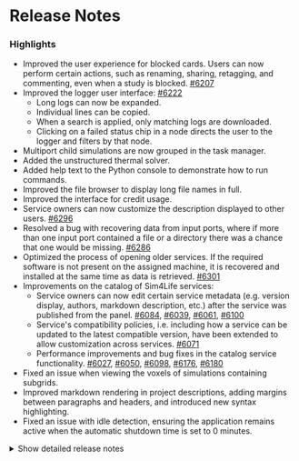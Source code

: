 # Release Notes
### Highlights

- Improved the user experience for blocked cards. Users can now perform certain actions, such as renaming, sharing, retagging, and commenting, even when a study is blocked. [#6207](https://github.com/ITISFoundation/osparc-simcore/pull/6207)
- Improved the logger user interface: [#6222](https://github.com/ITISFoundation/osparc-simcore/pull/6222)
  - Long logs can now be expanded.
  - Individual lines can be copied.
  - When a search is applied, only matching logs are downloaded.
  - Clicking on a failed status chip in a node directs the user to the logger and filters by that node.
- Multiport child simulations are now grouped in the task manager.
- Added the unstructured thermal solver.
- Added help text to the Python console to demonstrate how to run commands.
- Improved the file browser to display long file names in full.
- Improved the interface for credit usage.
- Service owners can now customize the description displayed to other users. [#6296](https://github.com/ITISFoundation/osparc-simcore/pull/6296)
- Resolved a bug with recovering data from input ports, where if more than one input port contained a file or a directory there was a chance that one would be missing. [#6286](https://github.com/ITISFoundation/osparc-simcore/pull/6286)
- Optimized the process of opening older services. If the required software is not present on the assigned machine, it is recovered and installed at the same time as data is retrieved. [#6301](https://github.com/ITISFoundation/osparc-simcore/pull/6301)
- Improvements on the catalog of Sim4Life services:
  - Service owners can now edit certain service metadata (e.g. version display, authors, markdown description, etc.) after the service was published from the panel. [#6084](https://github.com/ITISFoundation/osparc-simcore/pull/6084), [#6039](https://github.com/ITISFoundation/osparc-simcore/pull/6039), [#6061](https://github.com/ITISFoundation/osparc-simcore/pull/6061), [#6100](https://github.com/ITISFoundation/osparc-simcore/pull/6100)
  - Service's compatibility policies, i.e. including how a service can be updated to the latest compatible version, have been extended to allow customization across services. [#6071](https://github.com/ITISFoundation/osparc-simcore/pull/6071)
  - Performance improvements and bug fixes in the catalog service functionality. [#6027](https://github.com/ITISFoundation/osparc-simcore/pull/6027), [#6050](https://github.com/ITISFoundation/osparc-simcore/pull/6050), [#6098](https://github.com/ITISFoundation/osparc-simcore/pull/6098), [#6176](https://github.com/ITISFoundation/osparc-simcore/pull/6176), [#6180](https://github.com/ITISFoundation/osparc-simcore/pull/6180)
- Fixed an issue when viewing the voxels of simulations containing subgrids.
- Improved markdown rendering in project descriptions, adding margins between paragraphs and headers, and introduced new syntax highlighting.
- Fixed an issue with idle detection, ensuring the application remains active when the automatic shutdown time is set to 0 minutes.

<details>
<summary>Show detailed release notes</summary>

## What's Changed
* ♻️ Maintenance: Fixes mypy in api-server by @pcrespov in https://github.com/ITISFoundation/osparc-simcore/pull/6175
* ✨dynamic-sidecar now logs into DockerHub (⚠️devops) by @GitHK in https://github.com/ITISFoundation/osparc-simcore/pull/6081
* ♻️Mypy: webserver by @sanderegg in https://github.com/ITISFoundation/osparc-simcore/pull/6193
* ✨AWS library: add start instance method by @sanderegg in https://github.com/ITISFoundation/osparc-simcore/pull/6159
* 🐛 fix services:access endpoint for product group by @matusdrobuliak66 in https://github.com/ITISFoundation/osparc-simcore/pull/6213
* ♻️Mypy: webserver2 by @sanderegg in https://github.com/ITISFoundation/osparc-simcore/pull/6200
* ♻️ [Frontend] Retire ``PUT`` ``/study`` by @odeimaiz in https://github.com/ITISFoundation/osparc-simcore/pull/6211
* 🐛 [Frontend] Fix App mode: Wait until the workbench is deserialized to start by @odeimaiz in https://github.com/ITISFoundation/osparc-simcore/pull/6214
* ♻️ web-api: Updated catalog interface and drafted performance test for pagination by @pcrespov in https://github.com/ITISFoundation/osparc-simcore/pull/6189
* 🐛 fixes broken test in servicelib + code deprecation by @GitHK in https://github.com/ITISFoundation/osparc-simcore/pull/6216
* ♻️ folder_utils is now compatible with user by @GitHK in https://github.com/ITISFoundation/osparc-simcore/pull/6148
* 🎨 [Frontend] Improve blocked card's UX by @odeimaiz in https://github.com/ITISFoundation/osparc-simcore/pull/6207
* 🐛 [Frontend] Fix: reload ``Share with...`` list after updating access rights by @odeimaiz in https://github.com/ITISFoundation/osparc-simcore/pull/6218
* ⬆️  Maintenance/upgrade tools&tests requirements by @pcrespov in https://github.com/ITISFoundation/osparc-simcore/pull/6173
* ✨Autoscaling: Start using EBS-based EC2 buffers  🚨 by @sanderegg in https://github.com/ITISFoundation/osparc-simcore/pull/6143
* 🐛 [Frontend] Fix: List grouped tagged templates by @odeimaiz in https://github.com/ITISFoundation/osparc-simcore/pull/6223
* 📝 revision of release template by @matusdrobuliak66 in https://github.com/ITISFoundation/osparc-simcore/pull/6226
* 🎨 Improving `servicelib.logging_utils` by @pcrespov in https://github.com/ITISFoundation/osparc-simcore/pull/6224
* ⬆️ Upgrade to Python 3.11 by @giancarloromeo in https://github.com/ITISFoundation/osparc-simcore/pull/6186
* ⚗️🙈 Don't gitignore the .python-version file (`pyenv`) by @mrnicegyu11 in https://github.com/ITISFoundation/osparc-simcore/pull/6228
* 🐛Autoscaling in computational clusters could not start without SSM parameters  by @sanderegg in https://github.com/ITISFoundation/osparc-simcore/pull/6229
* 🐛 catalog: fixes access-rights to `get` and `update` services by @pcrespov in https://github.com/ITISFoundation/osparc-simcore/pull/6099
* 🐛 [Frontend] Minor fixes: File Picker Reset, Node Editor Close, Selection Management, Button Alignment by @odeimaiz in https://github.com/ITISFoundation/osparc-simcore/pull/6219
* ✨ Touch screen support by @jsaq007 in https://github.com/ITISFoundation/osparc-simcore/pull/6178
* 🎨 [Frontend] Request Account form for oSPARC 🚨 by @odeimaiz in https://github.com/ITISFoundation/osparc-simcore/pull/6217
* 🎨Autoscaling: chunk prepulled image AWS EC2 tags by @sanderegg in https://github.com/ITISFoundation/osparc-simcore/pull/6232
* ♻️ Preparation of tags for both services and projects 🗃️ by @pcrespov in https://github.com/ITISFoundation/osparc-simcore/pull/6092
* 🎨 [e2e] Start from template playwright test by @odeimaiz in https://github.com/ITISFoundation/osparc-simcore/pull/6225
* ⬆️ Upgrade to traefik v3 (2nd trial) by @mrnicegyu11 in https://github.com/ITISFoundation/osparc-simcore/pull/6190
* 🐛⚗️: Traefik V3 syntax fixes by @mrnicegyu11 in https://github.com/ITISFoundation/osparc-simcore/pull/6257
* 🐛Autoscaling: Cluster gauges not reset correctly, too many buffer created, log improvements by @sanderegg in https://github.com/ITISFoundation/osparc-simcore/pull/6256
* 🎨 [Frontend] Logger UX improvements by @odeimaiz in https://github.com/ITISFoundation/osparc-simcore/pull/6222
* 🐛 [Frontend] Reopening running study breaks the connections by @odeimaiz in https://github.com/ITISFoundation/osparc-simcore/pull/6259
* 🐛🎨 [Frontend] UI/UX: Study updates by @odeimaiz in https://github.com/ITISFoundation/osparc-simcore/pull/6262
* 🐛 Fix wrong go-style UUID regexp - made portal links fail by @mrnicegyu11 in https://github.com/ITISFoundation/osparc-simcore/pull/6268
* Revert "🐛 Fix wrong go-style UUID regexp - made portal links fail (#6268)" by @mrnicegyu11 in https://github.com/ITISFoundation/osparc-simcore/pull/6269
* 🐛Traefik: partially revert changes by @sanderegg in https://github.com/ITISFoundation/osparc-simcore/pull/6270
* ✨Autoscaling: add buffer metrics by @sanderegg in https://github.com/ITISFoundation/osparc-simcore/pull/6260
* 🐛Traefik v3: adapt Go regexp (2nd trial) by @sanderegg in https://github.com/ITISFoundation/osparc-simcore/pull/6273
* ♻️ api-server: openapi docs and versioning by @pcrespov in https://github.com/ITISFoundation/osparc-simcore/pull/6264
* 🐛Traefikv3: Use v3 regexp syntax by @sanderegg in https://github.com/ITISFoundation/osparc-simcore/pull/6275
* 🐛Traefik v3: replace v2 regexp with v3 regexp by @sanderegg in https://github.com/ITISFoundation/osparc-simcore/pull/6277
* Add pylint check for Python 3.12 by @giancarloromeo in https://github.com/ITISFoundation/osparc-simcore/pull/6265
* 🐛 [Frontend] Fix: unlink port by @odeimaiz in https://github.com/ITISFoundation/osparc-simcore/pull/6284
* ✨Autoscaling monitoring tool: make compatible with non-billable deploys by @sanderegg in https://github.com/ITISFoundation/osparc-simcore/pull/6285
* 🐛Storage: Copying returns wrong size by @sanderegg in https://github.com/ITISFoundation/osparc-simcore/pull/6272
* Bump micromatch from 4.0.7 to 4.0.8 in /tests/e2e in the npm_and_yarn group across 1 directory by @dependabot in https://github.com/ITISFoundation/osparc-simcore/pull/6271
* 🐛  Fix: file uploads due to bad path encoding 🚨 by @pcrespov in https://github.com/ITISFoundation/osparc-simcore/pull/6287
* 🐛 More than 1 input port containing files can be safely pulled by @GitHK in https://github.com/ITISFoundation/osparc-simcore/pull/6286
* Favicon for 16 and 32 fix by @jsaq007 in https://github.com/ITISFoundation/osparc-simcore/pull/6291
* ✨ webapi: new `descriptionUI` flag to render service a single page UI 🗃️ by @pcrespov in https://github.com/ITISFoundation/osparc-simcore/pull/6290
* 🐛Computational backend: if a pipeline raises, it should not prevent handling of other pipelines by @sanderegg in https://github.com/ITISFoundation/osparc-simcore/pull/6295
* 🐛Autoscaling: SSM client key error fix by @sanderegg in https://github.com/ITISFoundation/osparc-simcore/pull/6299
* 🎨 Backend part of UX improvements by @sanderegg in https://github.com/ITISFoundation/osparc-simcore/pull/6297
* 🐛 Flaky tests improvements by @GitHK in https://github.com/ITISFoundation/osparc-simcore/pull/6292
* ✨ Workspaces / Folders v2 🗃️🚨 by @matusdrobuliak66 in https://github.com/ITISFoundation/osparc-simcore/pull/6248
* Add RUT port envs ⚠️ [DEVOPS] by @YuryHrytsuk in https://github.com/ITISFoundation/osparc-simcore/pull/6300
* ✨ [Frontend] Workspaces by @odeimaiz in https://github.com/ITISFoundation/osparc-simcore/pull/6283
* ✨ [Frontend] Description UI by @odeimaiz in https://github.com/ITISFoundation/osparc-simcore/pull/6296
* 🐛S3: when copying files there is no callback if the multipart threshold is not reached by @sanderegg in https://github.com/ITISFoundation/osparc-simcore/pull/6305
* 🎨 [Frontend] Prettify "Creating template" progress by @odeimaiz in https://github.com/ITISFoundation/osparc-simcore/pull/6267
* 🎨 dynamic-sidecar pulls user services images with states and outputs by @GitHK in https://github.com/ITISFoundation/osparc-simcore/pull/6301
* 🎨 Improve worskpace feature (1. Part) by @matusdrobuliak66 in https://github.com/ITISFoundation/osparc-simcore/pull/6303
* 🎨 moving projects between workspaces by @matusdrobuliak66 in https://github.com/ITISFoundation/osparc-simcore/pull/6312
* 🐛Autoscaling: Buffer pools metrics always showing 0 by @sanderegg in https://github.com/ITISFoundation/osparc-simcore/pull/6314
* 🎨Autoscaling monitoring tool: compatible with TIP, small improvements by @sanderegg in https://github.com/ITISFoundation/osparc-simcore/pull/6311
* ✨ [Frontend] Workspaces: Connect to backend by @odeimaiz in https://github.com/ITISFoundation/osparc-simcore/pull/6304
* 🐛 [Frontend] TIP: Hide Boot Options by @odeimaiz in https://github.com/ITISFoundation/osparc-simcore/pull/6316
* ✨ web-api interface for tags sharing and add to services by @pcrespov in https://github.com/ITISFoundation/osparc-simcore/pull/6298
* ⚗️ Increases timeout of rpc calls by @pcrespov in https://github.com/ITISFoundation/osparc-simcore/pull/6326
* 🎨 Healtcheck diagnostics sensor is now optional by @pcrespov in https://github.com/ITISFoundation/osparc-simcore/pull/6327
* 🎨 folder deletion 🚨 by @matusdrobuliak66 in https://github.com/ITISFoundation/osparc-simcore/pull/6324
* ⬆️ upgrades gunicorn dependencies in webserver by @pcrespov in https://github.com/ITISFoundation/osparc-simcore/pull/6336
* 🎨 [Frontend] Folders & Workspaces: Missing features I by @odeimaiz in https://github.com/ITISFoundation/osparc-simcore/pull/6317
* 🐛 [Frontend] Fix: Unique session id by @odeimaiz in https://github.com/ITISFoundation/osparc-simcore/pull/6335
* 🎨 [e2e]: Increase S4L's timeout when there is a workspace to download by @odeimaiz in https://github.com/ITISFoundation/osparc-simcore/pull/6338
* 🎨Autoscaling: Add option to allow a new node to join a cluster directly active (🚨) by @sanderegg in https://github.com/ITISFoundation/osparc-simcore/pull/6334
* 🐛Autoscaling/Comp backend: drain retired nodes so that they can be re-used by @sanderegg in https://github.com/ITISFoundation/osparc-simcore/pull/6345
* 🐛 adjust storage user project permission based on new logic with workspaces by @matusdrobuliak66 in https://github.com/ITISFoundation/osparc-simcore/pull/6337
* 🎨 [Frontend] Workspaces & Folders: Show them as a tree by @odeimaiz in https://github.com/ITISFoundation/osparc-simcore/pull/6343
* 🎨 [Frontend] React to a 401 Unauthorized by @odeimaiz in https://github.com/ITISFoundation/osparc-simcore/pull/6261
* 🔒️ Make Redis Client support TLS  by @YuryHrytsuk in https://github.com/ITISFoundation/osparc-simcore/pull/6342
* ✨ [Frontend] New product: TIP lite 🚨 by @odeimaiz in https://github.com/ITISFoundation/osparc-simcore/pull/6346
* 🐛 Fixes catalog's synchronization background task continues errors due to faulty service info by @pcrespov in https://github.com/ITISFoundation/osparc-simcore/pull/6344
* 🎨 add `running_time_in_hours` to /services/-/aggregated-usages by @matusdrobuliak66 in https://github.com/ITISFoundation/osparc-simcore/pull/6350
* Added some fallback icons for apple devices by @jsaq007 in https://github.com/ITISFoundation/osparc-simcore/pull/6351
* 🎨 [Frontend] Workspaces: Improve tree I by @odeimaiz in https://github.com/ITISFoundation/osparc-simcore/pull/6349
* 🐛 [Frontend] Move to folder by @odeimaiz in https://github.com/ITISFoundation/osparc-simcore/pull/6355
* 🐛 fix issue with workspace permissions by @matusdrobuliak66 in https://github.com/ITISFoundation/osparc-simcore/pull/6354
* 🎨 [Frontend] Credits summary: Show time by @odeimaiz in https://github.com/ITISFoundation/osparc-simcore/pull/6356
* 🎨 Adds new progress bar to track `starting software` by @GitHK in https://github.com/ITISFoundation/osparc-simcore/pull/6353
* 🐛 [Frontend] Folders tree: Fixes I by @odeimaiz in https://github.com/ITISFoundation/osparc-simcore/pull/6358

## New Contributors
* @giancarloromeo made their first contribution in https://github.com/ITISFoundation/osparc-simcore/pull/6186

**Full Changelog**: https://github.com/ITISFoundation/osparc-simcore/compare/v1.76.6...v1.77.0
</details>
